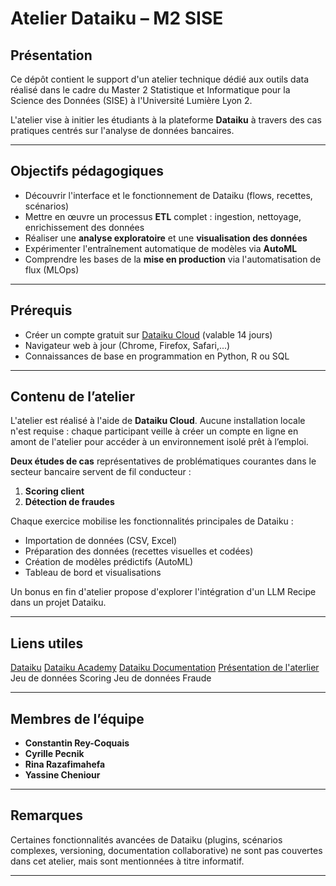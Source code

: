# Atelier Dataiku – M2 SISE

## Présentation

Ce dépôt contient le support d'un atelier technique dédié aux outils data réalisé dans le cadre du Master 2 Statistique et Informatique pour la Science des Données (SISE) à l'Université Lumière Lyon 2.

L'atelier vise à initier les étudiants à la plateforme **Dataiku** à travers des cas pratiques centrés sur l'analyse de données bancaires.

---

## Objectifs pédagogiques

- Découvrir l'interface et le fonctionnement de Dataiku (flows, recettes, scénarios)
- Mettre en œuvre un processus **ETL** complet : ingestion, nettoyage, enrichissement des données
- Réaliser une **analyse exploratoire** et une **visualisation des données**
- Expérimenter l'entraînement automatique de modèles via **AutoML**
- Comprendre les bases de la **mise en production** via l'automatisation de flux (MLOps)

---

## Prérequis

- Créer un compte gratuit sur [Dataiku Cloud](https://www.dataiku.com/product/get-started/) (valable 14 jours)
- Navigateur web à jour (Chrome, Firefox, Safari,...)
- Connaissances de base en programmation en Python, R ou SQL

---

## Contenu de l’atelier

L'atelier est réalisé à l'aide de **Dataiku Cloud**. Aucune installation locale n'est requise : chaque participant veille à créer un compte en ligne en amont de l'atelier pour accéder à un environnement isolé prêt à l’emploi.

**Deux études de cas** représentatives de problématiques courantes dans le secteur bancaire servent de fil conducteur :

1. **Scoring client**
2. **Détection de fraudes**

Chaque exercice mobilise les fonctionnalités principales de Dataiku :

- Importation de données (CSV, Excel)
- Préparation des données (recettes visuelles et codées)
- Création de modèles prédictifs (AutoML)
- Tableau de bord et visualisations

Un bonus en fin d'atelier propose d'explorer l'intégration d'un LLM Recipe dans un projet Dataiku.

---

## Liens utiles

[Dataiku](https://www.dataiku.com/)
[Dataiku Academy](https://academy.dataiku.com/)
[Dataiku Documentation](https://doc.dataiku.com/dss/latest/)
[Présentation de l'aterlier](https://www.canva.com/design/DAG1-dy-VF0/LKKCkJhkuKQ2k0Eo9ZxreQ/edit)
Jeu de données Scoring 
Jeu de données Fraude

---

## Membres de l’équipe

- **Constantin Rey-Coquais**
- **Cyrille Pecnik**
- **Rina Razafimahefa**
- **Yassine Cheniour**

---

## Remarques

Certaines fonctionnalités avancées de Dataiku (plugins, scénarios complexes, versioning, documentation collaborative) ne sont pas couvertes dans cet atelier, mais sont mentionnées à titre informatif.

---
